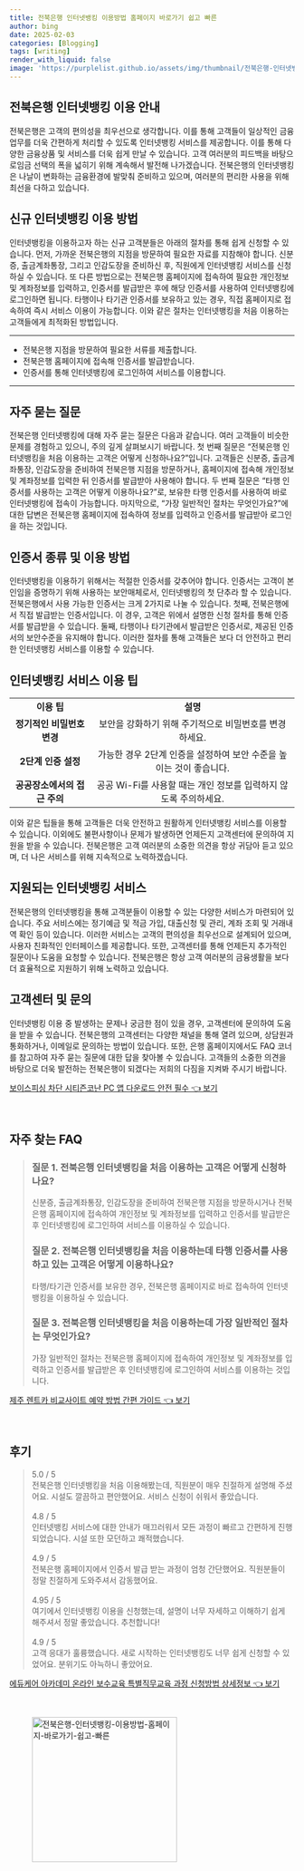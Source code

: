 ```yaml
---
title: 전북은행 인터넷뱅킹 이용방법 홈페이지 바로가기 쉽고 빠른
author: bing
date: 2025-02-03
categories: [Blogging]
tags: [writing]
render_with_liquid: false
image: 'https://purplelist.github.io/assets/img/thumbnail/전북은행-인터넷뱅킹-이용방법-홈페이지-바로가기-쉽고-빠른.webp'
---
```



<h2 id='인터넷뱅킹 이용 안내'>전북은행 인터넷뱅킹 이용 안내</h2>

<p>전북은행은 고객의 편의성을 최우선으로 생각합니다. 이를 통해 고객들이 일상적인 금융 업무를 더욱 간편하게 처리할 수 있도록 인터넷뱅킹 서비스를 제공합니다. 이를 통해 다양한 금융상품 및 서비스를 더욱 쉽게 만날 수 있습니다. 고객 여러분의 피드백을 바탕으로임금 선택의 폭을 넓히기 위해 계속해서 발전해 나가겠습니다. 전북은행의 인터넷뱅킹은 나날이 변화하는 금융환경에 발맞춰 준비하고 있으며, 여러분의 편리한 사용을 위해 최선을 다하고 있습니다.</p>

<h2 id='신규 인터넷뱅킹 신청 절차'>신규 인터넷뱅킹 이용 방법</h2>

<p>인터넷뱅킹을 이용하고자 하는 신규 고객분들은 아래의 절차를 통해 쉽게 신청할 수 있습니다. 먼저, 가까운 전북은행의 지점을 방문하여 필요한 자료를 지참해야 합니다. 신분증, 출금계좌통장, 그리고 인감도장을 준비하신 후, 직원에게 인터넷뱅킹 서비스를 신청하실 수 있습니다. 또 다른 방법으로는 전북은행 홈페이지에 접속하여 필요한 개인정보 및 계좌정보를 입력하고, 인증서를 발급받은 후에 해당 인증서를 사용하여 인터넷뱅킹에 로그인하면 됩니다. 타행이나 타기관 인증서를 보유하고 있는 경우, 직접 홈페이지로 접속하여 즉시 서비스 이용이 가능합니다. 이와 같은 절차는 인터넷뱅킹을 처음 이용하는 고객들에게 최적화된 방법입니다.</p>

<hr />

<ul>
    <li>전북은행 지점을 방문하여 필요한 서류를 제출합니다.</li>
    <li>전북은행 홈페이지에 접속해 인증서를 발급받습니다.</li>
    <li>인증서를 통해 인터넷뱅킹에 로그인하여 서비스를 이용합니다.</li>
</ul>

<hr />

<h2 id='자주 묻는 질문'>자주 묻는 질문</h2>

<p>전북은행 인터넷뱅킹에 대해 자주 묻는 질문은 다음과 같습니다. 여러 고객들이 비슷한 문제를 경험하고 있으니, 주의 깊게 살펴보시기 바랍니다. 첫 번째 질문은 “전북은행 인터넷뱅킹을 처음 이용하는 고객은 어떻게 신청하나요?”입니다. 고객들은 신분증, 출금계좌통장, 인감도장을 준비하여 전북은행 지점을 방문하거나, 홈페이지에 접속해 개인정보 및 계좌정보를 입력한 뒤 인증서를 발급받아 사용해야 합니다. 두 번째 질문은 “타행 인증서를 사용하는 고객은 어떻게 이용하나요?”로, 보유한 타행 인증서를 사용하여 바로 인터넷뱅킹에 접속이 가능합니다. 마지막으로, “가장 일반적인 절차는 무엇인가요?”에 대한 답변은 전북은행 홈페이지에 접속하여 정보를 입력하고 인증서를 발급받아 로그인을 하는 것입니다. </p>

<h2 id='인증서 종류'>인증서 종류 및 이용 방법</h2>

<p>인터넷뱅킹을 이용하기 위해서는 적절한 인증서를 갖추어야 합니다. 인증서는 고객이 본인임을 증명하기 위해 사용하는 보안매체로서, 인터넷뱅킹의 첫 단추라 할 수 있습니다. 전북은행에서 사용 가능한 인증서는 크게 2가지로 나눌 수 있습니다. 첫째, 전북은행에서 직접 발급받는 인증서입니다. 이 경우, 고객은 위에서 설명한 신청 절차를 통해 인증서를 발급받을 수 있습니다. 둘째, 타행이나 타기관에서 발급받은 인증서로, 제공된 인증서의 보안수준을 유지해야 합니다. 이러한 절차를 통해 고객들은 보다 더 안전하고 편리한 인터넷뱅킹 서비스를 이용할 수 있습니다.</p>

<h2 id='서비스 이용팁'>인터넷뱅킹 서비스 이용 팁</h2>

<table>
    <tr>
        <td style="text-align: center; height: 17px;"><b>이용 팁</b></td>
        <td style="text-align: center; height: 17px;"><b>설명</b></td>
    </tr>
    <tr>
        <td style="text-align: center; height: 17px;"><b>정기적인 비밀번호 변경</b></td>
        <td style="text-align: center; height: 17px;">보안을 강화하기 위해 주기적으로 비밀번호를 변경하세요.</td>
    </tr>
    <tr>
        <td style="text-align: center; height: 17px;"><b>2단계 인증 설정</b></td>
        <td style="text-align: center; height: 17px;">가능한 경우 2단계 인증을 설정하여 보안 수준을 높이는 것이 좋습니다.</td>
    </tr>
    <tr>
        <td style="text-align: center; height: 17px;"><b>공공장소에서의 접근 주의</b></td>
        <td style="text-align: center; height: 17px;">공공 Wi-Fi를 사용할 때는 개인 정보를 입력하지 않도록 주의하세요.</td>
    </tr>
</table>

<p>이와 같은 팁들을 통해 고객들은 더욱 안전하고 원활하게 인터넷뱅킹 서비스를 이용할 수 있습니다. 이외에도 불편사항이나 문제가 발생하면 언제든지 고객센터에 문의하여 지원을 받을 수 있습니다. 전북은행은 고객 여러분의 소중한 의견을 항상 귀담아 듣고 있으며, 더 나은 서비스를 위해 지속적으로 노력하겠습니다.</p>

<h2 id='지원 서비스'>지원되는 인터넷뱅킹 서비스</h2>

<p>전북은행의 인터넷뱅킹을 통해 고객분들이 이용할 수 있는 다양한 서비스가 마련되어 있습니다. 주요 서비스에는 정기예금 및 적금 가입, 대출신청 및 관리, 계좌 조회 및 거래내역 확인 등이 있습니다. 이러한 서비스는 고객의 편의성을 최우선으로 설계되어 있으며, 사용자 친화적인 인터페이스를 제공합니다. 또한, 고객센터를 통해 언제든지 추가적인 질문이나 도움을 요청할 수 있습니다. 전북은행은 항상 고객 여러분의 금융생활을 보다 더 효율적으로 지원하기 위해 노력하고 있습니다.</p>

<h2 id='고객센터 및 문의'>고객센터 및 문의</h2>

<p>인터넷뱅킹 이용 중 발생하는 문제나 궁금한 점이 있을 경우, 고객센터에 문의하여 도움을 받을 수 있습니다. 전북은행의 고객센터는 다양한 채널을 통해 열려 있으며, 상담원과 통화하거나, 이메일로 문의하는 방법이 있습니다. 또한, 은행 홈페이지에서도 FAQ 코너를 참고하여 자주 묻는 질문에 대한 답을 찾아볼 수 있습니다. 고객들의 소중한 의견을 바탕으로 더욱 발전하는 전북은행이 되겠다는 저희의 다짐을 지켜봐 주시기 바랍니다.</p>


<p><a class="click-button" title="보이스피싱 차단 시티즌코난 PC 앱 다운로드 안전 필수" href="https://purplelist.github.io/posts/%EB%B3%B4%EC%9D%B4%EC%8A%A4%ED%94%BC%EC%8B%B1-%EC%B0%A8%EB%8B%A8-%EC%8B%9C%ED%8B%B0%EC%A6%8C%EC%BD%94%EB%82%9C-PC-%EC%95%B1-%EB%8B%A4%EC%9A%B4%EB%A1%9C%EB%93%9C-%EC%95%88%EC%A0%84-%ED%95%84%EC%88%98/" rel="dofollow">보이스피싱 차단 시티즌코난 PC 앱 다운로드 안전 필수 👈 보기</a></p><br>
<h2 id='자주_찾는_FAQ'>자주 찾는 FAQ</h2>
<div itemscope="" itemtype="https://schema.org/FAQPage"> 
<blockquote> 
<div itemscope="" itemprop="mainEntity" itemtype="https://schema.org/Question"> 
<h3 itemprop="name">질문 1. 전북은행 인터넷뱅킹을 처음 이용하는 고객은 어떻게 신청하나요?</h3> 
<div itemscope="" itemprop="acceptedAnswer" itemtype="https://schema.org/Answer"> 
<span itemprop="text"> 
<p>신분증, 출금계좌통장, 인감도장을 준비하여 전북은행 지점을 방문하시거나 전북은행 홈페이지에 접속하여 개인정보 및 계좌정보를 입력하고 인증서를 발급받은 후 인터넷뱅킹에 로그인하여 서비스를 이용하실 수 있습니다.</p> 
</span> 
</div> 
</div> 
<div itemscope="" itemprop="mainEntity" itemtype="https://schema.org/Question"> 
<h3 itemprop="name">질문 2. 전북은행 인터넷뱅킹을 처음 이용하는데 타행 인증서를 사용하고 있는 고객은 어떻게 이용하나요?</h3> 
<div itemscope="" itemprop="acceptedAnswer" itemtype="https://schema.org/Answer"> 
<span itemprop="text"> 
<p>타행/타기관 인증서를 보유한 경우, 전북은행 홈페이지로 바로 접속하여 인터넷뱅킹을 이용하실 수 있습니다.</p> 
</span> 
</div> 
</div> 
<div itemscope="" itemprop="mainEntity" itemtype="https://schema.org/Question"> 
<h3 itemprop="name">질문 3. 전북은행 인터넷뱅킹을 처음 이용하는데 가장 일반적인 절차는 무엇인가요?</h3> 
<div itemscope="" itemprop="acceptedAnswer" itemtype="https://schema.org/Answer"> 
<span itemprop="text"> 
<p>가장 일반적인 절차는 전북은행 홈페이지에 접속하여 개인정보 및 계좌정보를 입력하고 인증서를 발급받은 후 인터넷뱅킹에 로그인하여 서비스를 이용하는 것입니다.</p> 
</span> 
</div> 
</div> 
</blockquote> 
</div>
<p><a class="click-button" title="제주 렌트카 비교사이트 예약 방법 간편 가이드" href="https://purplelist.github.io/posts/%EC%A0%9C%EC%A3%BC-%EB%A0%8C%ED%8A%B8%EC%B9%B4-%EB%B9%84%EA%B5%90%EC%82%AC%EC%9D%B4%ED%8A%B8-%EC%98%88%EC%95%BD-%EB%B0%A9%EB%B2%95-%EA%B0%84%ED%8E%B8-%EA%B0%80%EC%9D%B4%EB%93%9C/" rel="dofollow">제주 렌트카 비교사이트 예약 방법 간편 가이드 👈 보기</a></p><br>
<h2 id='후기'>후기</h2>
<div itemscope itemtype="https://schema.org/Product">
  <blockquote>
  <div itemprop="review" itemscope itemtype="https://schema.org/Review">
      <div itemprop="reviewRating" itemscope itemtype="https://schema.org/Rating"> <span itemprop="ratingValue">5.0</span> / <span itemprop="bestRating">5</span> </div>
      <span itemprop="reviewBody">전북은행 인터넷뱅킹을 처음 이용해봤는데, 직원분이 매우 친절하게 설명해 주셨어요. 시설도 깔끔하고 편안했어요. 서비스 신청이 쉬워서 좋았습니다.</span>
  </div>
  <br>
  <div itemprop="review" itemscope itemtype="https://schema.org/Review">
      <div itemprop="reviewRating" itemscope itemtype="https://schema.org/Rating"> <span itemprop="ratingValue">4.8</span> / <span itemprop="bestRating">5</span> </div>
      <span itemprop="reviewBody">인터넷뱅킹 서비스에 대한 안내가 매끄러워서 모든 과정이 빠르고 간편하게 진행되었습니다. 시설 또한 모던하고 쾌적했습니다.</span>
  </div>
  <br>
  <div itemprop="review" itemscope itemtype="https://schema.org/Review">
      <div itemprop="reviewRating" itemscope itemtype="https://schema.org/Rating"> <span itemprop="ratingValue">4.9</span> / <span itemprop="bestRating">5</span> </div>
      <span itemprop="reviewBody">전북은행 홈페이지에서 인증서 발급 받는 과정이 엄청 간단했어요. 직원분들이 정말 친절하게 도와주셔서 감동했어요.</span>
  </div>
  <br>
  <div itemprop="review" itemscope itemtype="https://schema.org/Review">
      <div itemprop="reviewRating" itemscope itemtype="https://schema.org/Rating"> <span itemprop="ratingValue">4.95</span> / <span itemprop="bestRating">5</span> </div>
      <span itemprop="reviewBody">여기에서 인터넷뱅킹 이용을 신청했는데, 설명이 너무 자세하고 이해하기 쉽게 해주셔서 정말 좋았습니다. 추천합니다!</span>
  </div>
  <br>
  <div itemprop="review" itemscope itemtype="https://schema.org/Review">
      <div itemprop="reviewRating" itemscope itemtype="https://schema.org/Rating"> <span itemprop="ratingValue">4.9</span> / <span itemprop="bestRating">5</span> </div>
      <span itemprop="reviewBody">고객 응대가 훌륭했습니다. 새로 시작하는 인터넷뱅킹도 너무 쉽게 신청할 수 있었어요. 분위기도 아늑하니 좋았어요.</span>
  </div>
  </blockquote>
</div>
<p><a class="click-button" title="에듀케어 아카데미 온라인 보수교육 특별직무교육 과정 신청방법 상세정보" href="https://purplelist.github.io/posts/%EC%97%90%EB%93%80%EC%BC%80%EC%96%B4-%EC%95%84%EC%B9%B4%EB%8D%B0%EB%AF%B8-%EC%98%A8%EB%9D%BC%EC%9D%B8-%EB%B3%B4%EC%88%98%EA%B5%90%EC%9C%A1-%ED%8A%B9%EB%B3%84%EC%A7%81%EB%AC%B4%EA%B5%90%EC%9C%A1-%EA%B3%BC%EC%A0%95-%EC%8B%A0%EC%B2%AD%EB%B0%A9%EB%B2%95-%EC%83%81%EC%84%B8%EC%A0%95%EB%B3%B4/" rel="dofollow">에듀케어 아카데미 온라인 보수교육 특별직무교육 과정 신청방법 상세정보 👈 보기</a></p><br>
<figure class="image"><img src="https://purplelist.github.io/assets/img/thumbnail/전북은행-인터넷뱅킹-이용방법-홈페이지-바로가기-쉽고-빠른.webp" alt="전북은행-인터넷뱅킹-이용방법-홈페이지-바로가기-쉽고-빠른" width="256" height="256"></figure>